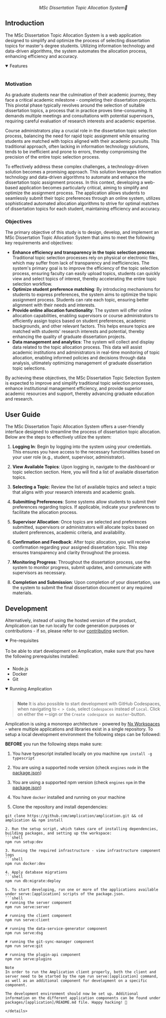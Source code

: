 

<p align="center">
  <i align="center">MSc Dissertation Topic Allocation System🚀</i>
</p>

## Introduction

The MSc Dissertation Topic Allocation System is a web application designed to simplify and optimize the process of selecting dissertation topics for master's degree students. Utilizing information technology and data-driven algorithms, the system automates the allocation process, enhancing efficiency and accuracy.

<details open>
<summary>
 Features
</summary> <br />

### Motivation

As graduate students near the culmination of their academic journey, they face a critical academic milestone - completing their dissertation projects. This pivotal phase typically revolves around the selection of suitable dissertation topics, a process that in practice proves time-consuming. It demands multiple meetings and consultations with potential supervisors, requiring careful evaluation of research interests and academic expertise.

Course administrators play a crucial role in the dissertation topic selection process, balancing the need for rapid topic assignment while ensuring students are matched with topics aligned with their academic pursuits. This traditional approach, often lacking in information technology solutions, tends to be inefficient and prone to errors, thereby compromising the precision of the entire topic selection process.

To effectively address these complex challenges, a technology-driven solution becomes a promising approach. This solution leverages information technology and data-driven algorithms to automate and enhance the dissertation topic assignment process. In this context, developing a web-based application becomes particularly critical, aiming to simplify and optimize the assignment process. The application allows students to seamlessly submit their topic preferences through an online system, utilizes sophisticated automated allocation algorithms to strive for optimal matches of dissertation topics for each student, maintaining efficiency and accuracy.

### Objectives

The primary objective of this study is to design, develop, and implement an MSc Dissertation Topic Allocation System that aims to meet the following key requirements and objectives:

- **Enhance efficiency and transparency in the topic selection process**: Traditional topic selection processes rely on physical or electronic files, which may suffer from lack of transparency and inefficiencies. The system's primary goal is to improve the efficiency of the topic selection process, ensuring faculty can easily upload topics, students can quickly view and select topics of interest, thereby accelerating the entire topic selection workflow.
- **Optimize student preference matching**: By introducing mechanisms for students to express preferences, the system aims to optimize the topic assignment process. Students can rate each topic, ensuring better alignment with their needs and interests.
- **Provide online allocation functionality**: The system will offer online allocation capabilities, enabling supervisors or course administrators to efficiently assign topics based on student preferences, academic backgrounds, and other relevant factors. This helps ensure topics are matched with students' research interests and potential, thereby enhancing the quality of graduate dissertation projects.
- **Data management and analytics**: The system will collect and display data related to the topic allocation process. This data will assist academic institutions and administrators in real-time monitoring of topic allocation, enabling informed policies and decisions through data analysis, ultimately optimizing management of graduate dissertation topic selections.

By achieving these objectives, the MSc Dissertation Topic Selection System is expected to improve and simplify traditional topic selection processes, enhance institutional management efficiency, and provide superior academic resources and support, thereby advancing graduate education and research.

</details>

## User Guide

The MSc Dissertation Topic Allocation System offers a user-friendly interface designed to streamline the process of dissertation topic allocation. Below are the steps to effectively utilize the system:

1. **Logging In**: Begin by logging into the system using your credentials. This ensures you have access to the necessary functionalities based on your user role (e.g., student, supervisor, administrator).

2. **View Available Topics**: Upon logging in, navigate to the dashboard or topic selection section. Here, you will find a list of available dissertation topics.

3. **Selecting a Topic**: Review the list of available topics and select a topic that aligns with your research interests and academic goals.

4. **Submitting Preferences**: Some systems allow students to submit their preferences regarding topics. If applicable, indicate your preferences to facilitate the allocation process.

5. **Supervisor Allocation**: Once topics are selected and preferences submitted, supervisors or administrators will allocate topics based on student preferences, academic criteria, and availability.

6. **Confirmation and Feedback**: After topic allocation, you will receive confirmation regarding your assigned dissertation topic. This step ensures transparency and clarity throughout the process.

7. **Monitoring Progress**: Throughout the dissertation process, use the system to monitor progress, submit updates, and communicate with supervisors as necessary.

8. **Completion and Submission**: Upon completion of your dissertation, use the system to submit the final dissertation document or any required materials.


## Development

Alternatively, instead of using the hosted version of the product, Amplication can be run locally for code generation purposes or contributions - if so, please refer to our [contributing](#contributing_anchor) section.

<details open>
<summary>
Pre-requisites
</summary> <br />
To be able to start development on Amplication, make sure that you have the following prerequisites installed:

###

- Node.js
- Docker
- Git
</details>

<details open>
<summary>
Running Amplication
</summary> <br />

> **Note**
> It is also possible to start development with GitHub Codespaces, when navigating to `< > Code`, select `Codespaces` instead of `Local`. Click on either the `+`-sign or the `Create codespace on master`-button.

Amplication is using a monorepo architecture - powered by <a href="https://nx.dev">Nx Workspaces</a> - where multiple applications and libraries exist in a single repository. To setup a local development environment the following steps can be followed:

**BEFORE** you run the following steps make sure:
1. You have typescript installed locally on you machine ```npm install -g typescript```
2. You are using a supported node version (check `engines` `node` in the [package.json](./package.json))
3. You are using a supported npm version (check `engines` `npm` in the [package.json](./package.json))
4. You have `docker` installed and running on your machine


1. Clone the repository and install dependencies:
```shell
git clone https://github.com/amplication/amplication.git && cd amplication && npm install

2. Run the setup script, which takes care of installing dependencies, building packages, and setting up the workspace:
```shell
npm run setup:dev

3. Running the required infrastructure - view infrastructure component logs
```shell
npm run docker:dev

4. Apply database migrations
```shell
npm run db:migrate:deploy

5. To start developing, run one or more of the applications available under serve:[application] scripts of the package.json.
```shell
# running the server component
npm run serve:server

# running the client component
npm run serve:client

# running the data-service-generator component
npm run serve:dsg

# running the git-sync-manager component
npm run serve:git

# running the plugin-api component
npm run serve:plugins

Note
In order to run the Amplication client properly, both the client and server need to be started by the npm run serve:[application] command, as well as an additional component for development on a specific component.

The development environment should now be set up. Additional information on the different application components can be found under packages/[application]/README.md file. Happy hacking! 👾

</details>
